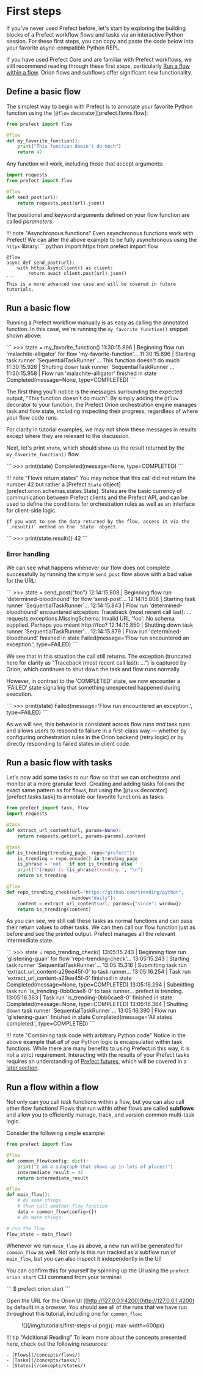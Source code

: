 # First steps

If you've never used Prefect before, let's start by exploring the building blocks of a Prefect workflow flows and tasks via an interactive Python session. For these first steps, you can copy and paste the code below into your favorite async-compatible Python REPL.

If you have used Prefect Core and are familiar with Prefect workflows, we still recommend reading through these first steps, particularly [Run a flow within a flow](#run-a-flow-within-a-flow). Orion flows and subflows offer significant new functionality.

## Define a basic flow

The simplest way to begin with Prefect is to annotate your favorite Python function using the [`@flow` decorator][prefect.flows.flow]:

```python
from prefect import flow

@flow
def my_favorite_function():
    print("This function doesn't do much")
    return 42
```

Any function will work, including those that accept arguments:

```python
import requests
from prefect import flow

@flow
def send_post(url):
    return requests.post(url).json()
```

The positional and keyword arguments defined on your flow function are called _parameters_.

!!! note "Asynchronous functions"
    Even asynchronous functions work with Prefect!  We can alter the above example to be fully asynchronous using the `httpx` library:
    ```python
    import httpx
    from prefect import flow

    @flow
    async def send_post(url):
        with httpx.AsyncClient() as client:
            return await client.post(url).json()
    ```
    This is a more advanced use case and will be covered in future tutorials.

## Run a basic flow

Running a Prefect workflow manually is as easy as calling the annotated function. In this case, we're running the `my_favorite_function()` snippet shown above:

<div class="termy">
```
>>> state = my_favorite_function()
11:30:15.896 | Beginning flow run 'malachite-alligator' for flow 'my-favorite-function'...
11:30:15.896 | Starting task runner `SequentialTaskRunner`...
This function doesn't do much
11:30:15.926 | Shutting down task runner `SequentialTaskRunner`...
11:30:15.958 | Flow run 'malachite-alligator' finished in state Completed(message=None, type=COMPLETED)
```
</div>

The first thing you'll notice is the messages surrounding the expected output, "This function doesn't do much". By simply adding the `@flow` decorator to your function, the Prefect Orion orchestration engine manages task and flow state, including inspecting their progress, regardless of where your flow code runs.

For clarity in tutorial examples, we may not show these messages in results except where they are relevant to the discussion.

Next, let's print `state`, which should show us the result returned by the `my_favorite_function()` flow.

<div class="termy">
```
>>> print(state)
Completed(message=None, type=COMPLETED)
```
</div>

!!! note "Flows return states"
    You may notice that this call did not return the number 42 but rather a [Prefect `State` object][prefect.orion.schemas.states.State]. States are the basic currency of communication between Prefect clients and the Prefect API, and can be used to define the conditions for orchestration rules as well as an interface for client-side logic.  
    
    If you want to see the data returned by the flow, access it via the `.result()` method on the `State` object.

<div class="termy">
```
>>> print(state.result())
42
```
</div>

### Error handling

We can see what happens whenever our flow does not complete successfully by running the simple `send_post` flow above with a bad value for the URL:

<div class="termy">
```
>>> state = send_post("foo")
12:14:15.808 | Beginning flow run 'determined-bloodhound' for flow 'send-post'...
12:14:15.808 | Starting task runner `SequentialTaskRunner`...
12:14:15.843 | Flow run 'determined-bloodhound' encountered exception:
Traceback (most recent call last): ...
requests.exceptions.MissingSchema: Invalid URL 'foo': No schema supplied. Perhaps you meant http://foo?
12:14:15.850 | Shutting down task runner `SequentialTaskRunner`...
12:14:15.879 | Flow run 'determined-bloodhound' finished in state Failed(message='Flow run encountered an exception.', type=FAILED)
```
</div>

We see that in this situation the call still returns. The exception (truncated here for clarity as "Traceback (most recent call last): ...") is captured by Orion, which continues to shut down the task and flow runs normally. 

However, in contrast to the 'COMPLETED' state, we now encounter a 'FAILED' state signaling that something unexpected happened during execution.

<div class="termy">
```
>>> print(state)
Failed(message='Flow run encountered an exception.', type=FAILED)
```
</div>

As we will see, this behavior is consistent across flow runs _and_ task runs and allows users to respond to failure in a first-class way &mdash; whether by configuring orchestration rules in the Orion backend (retry logic) or by directly responding to failed states in client code.

## Run a basic flow with tasks

Let's now add some tasks to our flow so that we can orchestrate and monitor at a more granular level. Creating and adding tasks follows the exact same pattern as for flows, but using the [`@task` decorator][prefect.tasks.task] to annotate our favorite functions as tasks:

```python
from prefect import task, flow
import requests

@task
def extract_url_content(url, params=None):
    return requests.get(url, params=params).content

@task
def is_trending(trending_page, repo="prefect"):
    is_trending = repo.encode() in trending_page
    is_phrase = 'not ' if not is_trending else ' '
    print(f"{repo} is {is_phrase}trending.", "\n")
    return is_trending

@flow
def repo_trending_check(url="https://github.com/trending/python", 
                        window="daily"):
    content = extract_url_content(url, params={"since": window})
    return is_trending(content)
```

As you can see, we still call these tasks as normal functions and can pass their return values to other tasks.  We can then
call our flow function just as before and see the printed output. Prefect manages all the relevant intermediate state.

<div class="termy">
```
>>> state = repo_trending_check()
13:05:15.243 | Beginning flow run 'glistening-guan' for flow 'repo-trending-check'...
13:05:15.243 | Starting task runner `SequentialTaskRunner`...
13:05:15.316 | Submitting task run 'extract_url_content-a29ee45f-0' to task runner...
13:05:16.254 | Task run 'extract_url_content-a29ee45f-0' finished in state Completed(message=None, type=COMPLETED)
13:05:16.294 | Submitting task run 'is_trending-0bb0cae8-0' to task runner...
prefect is  trending.
13:05:16.363 | Task run 'is_trending-0bb0cae8-0' finished in state Completed(message=None, type=COMPLETED)
13:05:16.364 | Shutting down task runner `SequentialTaskRunner`...
13:05:16.390 | Flow run 'glistening-guan' finished in state Completed(message='All states completed.', type=COMPLETED)
```
</div>

!!! note "Combining task code with arbitrary Python code"
    Notice in the above example that *all* of our Python logic is encapsulated within task functions. While there are many benefits to using Prefect in this way, it is not a strict requirement.  Interacting with the results of your Prefect tasks requires an understanding of [Prefect futures](/api-ref/prefect/futures/), which will be covered in a [later section](/tutorials/futures-and-parallelism/).

## Run a flow within a flow

Not only can you call _task_ functions within a flow, but you can also call other flow functions! Flows that run within other flows are called **subflows** and allow you to efficiently manage, track, and version common multi-task logic.  

Consider the following simple example:

```python
from prefect import flow

@flow
def common_flow(config: dict):
    print("I am a subgraph that shows up in lots of places!")
    intermediate_result = 42
    return intermediate_result

@flow
def main_flow():
    # do some things
    # then call another flow function
    data = common_flow(config={})
    # do more things

# run the flow
flow_state = main_flow()
```

Whenever we run `main_flow` as above, a new run will be generated for `common_flow` as well.  Not only is this run tracked as a subflow run of `main_flow`, but you can also inspect it independently in the UI!  

You can confirm this for yourself by spinning up the UI using the `prefect orion start` CLI command from your terminal:

<div class="termy">
```
$ prefect orion start
```
</div>

Open the URL for the Orion UI ([http://127.0.0.1:4200](http://127.0.0.1:4200) by default) in a browser. You should see all of the runs that we have run throughout this tutorial, including one for `common_flow`:

<figure markdown=1>
![](/img/tutorials/first-steps-ui.png){: max-width=600px}
</figure>

!!! tip "Additional Reading"
    To learn more about the concepts presented here, check out the following resources:

    - [Flows](/concepts/flows/)
    - [Tasks](/concepts/tasks/)
    - [States](/concepts/states/)
